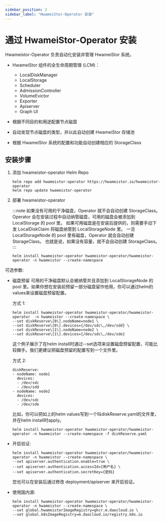 ```yaml
---
sidebar_position: 2
sidebar_label: "HwameiStor-Operator 安装"
---
```


# 通过 HwameiStor-Operator 安装

Hwameistor-Operator 负责自动化安装并管理 HwameiStor 系统。

- HwameiStor 组件的全生命周期管理 (LCM)：
    - LocalDiskManager
    - LocalStorage
    - Scheduler
    - AdmissionController
    - VolumeEvictor
    - Exporter
    - Apiserver
    - Graph UI

- 根据不同目的和用途配置节点磁盘
- 自动发现节点磁盘的类型，并以此自动创建 HwameiStor 存储池
- 根据 HwameiStor 系统的配置和功能自动创建相应的 StorageClass

## 安装步骤

1. 添加 hwameistor-operator Helm Repo

   ```console
   helm repo add hwameistor-operator https://hwameistor.io/hwameistor-operator
   helm repo update hwameistor-operator
   ```

2. 部署 hwameistor-operator

   :::note
   如果没有可用的干净磁盘，Operator 就不会自动创建 StorageClass。
   Operator 会在安装过程中自动纳管磁盘，可用的磁盘会被添加到 LocalStorage 的 pool 里。
   如果可用磁盘是在安装后提供的，则需要手动下发 LocalDiskClaim 将磁盘纳管到 LocalStorageNode 里。
   一旦 LocalStorageNode 的 pool 里有磁盘，Operator 就会自动创建 StorageClass。
   也就是说，如果没有容量，就不会自动创建 StorageClass。
   :::
  
   ```console
   helm install hwameistor-operator hwameistor-operator/hwameistor-operator -n hwameistor --create-namespace
   ```
  
可选参数:

- 磁盘预留
  可用的干净磁盘默认会被纳管并且添加到 LocalStorageNode 的 pool 里。如果你想在安装前预留一部分磁盘留作他用，你可以通过helm的values来设置磁盘预留配置。

  方式 1:
  ```console
  helm install hwameistor-operator hwameistor-operator/hwameistor-operator  -n hwameistor --create-namespace \
  --set diskReserve\[0\].nodeName=node1 \
  --set diskReserve\[0\].devices={/dev/sdc\,/dev/sdd} \
  --set diskReserve\[1\].nodeName=node2 \
  --set diskReserve\[1\].devices={/dev/sdc\,/dev/sde}
  ```
  这个例子展示了在helm install时通过--set选项来设置磁盘预留配置，可能比较棘手。我们更建议把磁盘预留的配置写到一个文件里。

  方式 2:
  ```console
  diskReserve: 
  - nodeName: node1
    devices:
    - /dev/sdc
    - /dev/sdd
  - nodeName: node2
    devices:
    - /dev/sdc
    - /dev/sde
  ```
  比如，你可以把如上的helm values写到一个叫diskReserve.yaml的文件里，并在helm install时apply。
  ```console
  helm install hwameistor-operator hwameistor-operator/hwameistor-operator -n hwameistor --create-namespace -f diskReserve.yaml
  ```

- 开启验证:

  ```console
  helm install hwameistor-operator hwameistor-operator/hwameistor-operator -n hwameistor --create-namespace \
  --set apiserver.authentication.enable=true \
  --set apiserver.authentication.accessId={用户名} \
  --set apiserver.authentication.secretKey={密码}
  ```

  您也可以在安装后通过修改 deployment/apiserver 来开启验证。

- 使用国内源:

  ```console
  helm install hwameistor-operator hwameistor-operator/hwameistor-operator -n hwameistor --create-namespace \
  --set global.hwameistorImageRegistry=ghcr.m.daocloud.io \
  --set global.k8sImageRegistry=m.daocloud.io/registry.k8s.io
  ```
